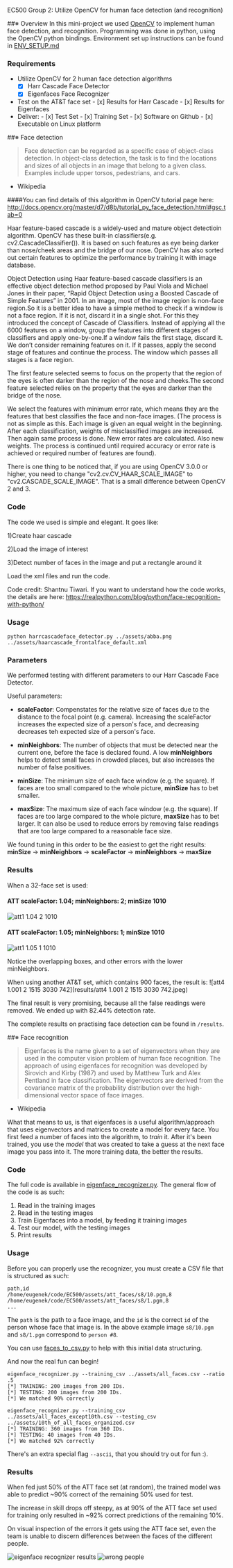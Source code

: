 ﻿EC500 Group 2: Utilize OpenCV for human face detection (and recognition)

##※ Overview
In this mini-project we used [OpenCV](http://opencv.org/) to implement human face detection, and recognition. Programming was done in python, using the OpenCV python bindings.  Environment set up instructions can be found in [ENV_SETUP.md](/ENV_SETUP.md)

### Requirements

-  Utilize OpenCV for 2 human face detection algorithms
	- [x] Harr Cascade Face Detector
	- [x] Eigenfaces Face Recognizer
- Test on the AT&T face set
       - [x] Results for Harr Cascade
       - [x] Results for Eigenfaces
- Deliver:
      - [x] Test Set
      - [x] Training Set
      - [x] Software on Github
      - [x] Executable on Linux platform

##※ Face detection
>Face detection can be regarded as a specific case of object-class detection. In object-class detection, the task is to find the locations and sizes of all objects in an image that belong to a given class. Examples include upper torsos, pedestrians, and cars.
- Wikipedia

####You can find details of this algorithm in OpenCV tutorial page here:
http://docs.opencv.org/master/d7/d8b/tutorial_py_face_detection.html#gsc.tab=0

Haar feature-based cascade is a widely-used and mature object detectioin algorithm. OpenCV has these built-in classifiers(e.g. cv2.CascadeClassifier()). It is based on such features as eye being darker than nose/cheek areas and the bridge of our nose. OpenCV has also sorted out certain features to optimize the performance by training it with image database. 

Object Detection using Haar feature-based cascade classifiers is an effective object detection method proposed by Paul Viola and Michael Jones in their paper, “Rapid Object Detection using a Boosted Cascade of Simple Features” in 2001. In an image, most of the image region is non-face region.So it is a better idea to have a simple method to check if a window is not a face region. If it is not, discard it in a single shot. For this they introduced the concept of Cascade of Classifiers. Instead of applying all the 6000 features on a window, group the features into different stages of classifiers and apply one-by-one.If a window fails the first stage, discard it. We don’t consider remaining features on it. If it passes, apply the second stage of features and continue the process. The window which passes all stages is a face region.

The first feature selected seems to focus on the property that the region of the eyes is often darker than the region of the nose and cheeks.The second feature selected relies on the property that the eyes are darker than the bridge of the nose.

We select the features with minimum error rate, which means they are the features that best classifies the face and non-face images. (The process is not as simple as this. Each image is given an equal weight in the beginning. After each classification, weights of misclassified images are increased. Then again same process is done. New error rates are calculated. Also new weights. The process is continued until required accuracy or error rate is achieved or required number of features are found).

There is one thing to be noticed that, if you are using OpenCV 3.0.0 or higher, you need to change "cv2.cv.CV_HAAR_SCALE_IMAGE" to "cv2.CASCADE_SCALE_IMAGE". That is a small difference between OpenCV 2 and 3.

### Code
The code we used is simple and elegant. It goes like:

1)Create haar cascade

2)Load the image of interest

3)Detect number of faces in the image and put a rectangle around it

Load the xml files and run the code. 

Code credit: Shantnu Tiwari. If you want to understand how the code works, the details are here:
https://realpython.com/blog/python/face-recognition-with-python/

### Usage

```
python harrcascadeface_detector.py ../assets/abba.png ../assets/haarcascade_frontalface_default.xml
```

### Parameters
We performed testing with different parameters to our Harr Cascade Face Detector.

Useful parameters:

* **scaleFactor**: Compenstates for the relative size of faces due to the distance to the focal point (e.g. camera).  Increasing the scaleFactor increases the expected size of a person's face, and decreasing decreases teh expected size of a person's face.

* **minNeighbors**: The number of objects that must be detected near the current one, before the face is declared found. A low **minNeighbors** helps to detect small faces in crowded places, but also increases the number of false positives.

* **minSize**: The minimum size of each face window (e.g. the square). If faces are too small compared to the whole picture, **minSize** has to bet smaller. 

* **maxSize**: The maximum size of each face window (e.g. the square). If faces are too large compared to the whole picture, **maxSize** has to bet larger. It can also be used to reduce errors by removing false readings that are too large compared to a reasonable face size.

We found tuning in this order to be the easiest to get the right results:  
**minSize** -> **minNeighbors** -> **scaleFactor** -> **minNeighbors** -> **maxSize**


### Results
When a 32-face set is used:
#### ATT scaleFactor: 1.04; minNeighbors: 2; minSize 1010
![att1 1.04 2 1010](results/att1_1.04_2_1010.jpeg)

#### ATT scaleFactor: 1.05; minNeighbors: 1; minSize 1010
![att1 1.05 1 1010](results/att1_1.05_1_1010.jpg)

Notice the overlapping boxes, and other errors with the lower minNeighbors.

When using another AT&T set, which contains 900 faces, the result is:
![att4 1.001 2 1515 3030 742](results/att4 1.001 2 1515 3030 742.jpeg)

The final result is very promising, because all the false readings were removed. We ended up with 82.44% detection rate.

The complete results on practising face detection can be found in `/results`.

##※ Face recognition
>Eigenfaces is the name given to a set of eigenvectors when they are used in the computer vision problem of human face recognition. The approach of using eigenfaces for recognition was developed by Sirovich and Kirby (1987) and used by Matthew Turk and Alex Pentland in face classification. The eigenvectors are derived from the covariance matrix of the probability distribution over the high-dimensional vector space of face images.
- Wikipedia

What that means to us, is that eigenfaces is a useful algorithm/approach that uses eigenvectors and matrices to create a model for every face. You first feed a number of faces into the algorithm, to *train* it. After it's been trained, you use the *model* that was created to take a guess at the next face image you pass into it. The more training data, the better the results. 


### Code
The full code is available in [eigenface_recognizer.py](src/eigenface_recognizer.py).
The general flow of the code is as such:

1) Read in the training images  
2) Read in the testing images  
3) Train Eigenfaces into a model, by feeding it training images  
4) Test our model, with the testing images  
5) Print results  

### Usage
Before you can properly use the recognizer, you must create a CSV file that is structured as such:

```
path,id
/home/eugenek/code/EC500/assets/att_faces/s8/10.pgm,8
/home/eugenek/code/EC500/assets/att_faces/s8/1.pgm,8
...
```

The `path` is the path to a face image, and the `id` is the correct `id` of the person whose face that image is. In the above example image `s8/10.pgm` and `s8/1.pgm` correspond to `person #8`.
 
You can use  [faces_to_csv.py](src/faces_to_csv.py) to help with this initial data structuring.

And now the real fun can begin!
```
eigenface_recognizer.py --training_csv ../assets/all_faces.csv --ratio .5
[*] TRAINING: 200 images from 200 IDs.
[*] TESTING: 200 images from 200 IDs.
[*] We matched 90% correctly
```

```
eigenface_recognizer.py --training_csv ../assets/all_faces_except10th.csv --testing_csv ../assets/10th_of_all_faces_organized.csv
[*] TRAINING: 360 images from 360 IDs.
[*] TESTING: 40 images from 40 IDs.
[*] We matched 92% correctly
```

There's an extra special flag `--ascii`, that you should try out for fun :).

### Results
When fed just 50% of the ATT face set (at random), the trained model was able to predict ~90% correct of the remaining 50% used for test.

The increase in skill drops off steepy, as at 90% of the ATT face set used for training only resulted in ~92% correct predictions of the remaining 10%.

On visual inspection of the errors it gets using the ATT face set, even the team is unable to discern differences between the faces of the different people.

![eigenface recognizer results](/results/eigenface_recognizer_results.png)
![wrong people](/results/wrongpeople.png)
